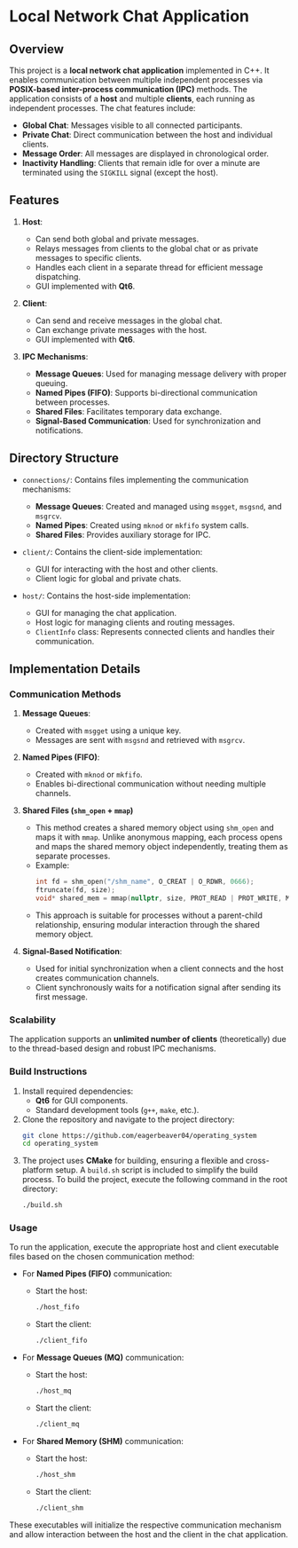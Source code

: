 # Local Network Chat Application

## Overview

This project is a **local network chat application** implemented in C++. It enables communication between multiple independent processes via **POSIX-based inter-process communication (IPC)** methods. The application consists of a **host** and multiple **clients**, each running as independent processes. The chat features include:

- **Global Chat**: Messages visible to all connected participants.
- **Private Chat**: Direct communication between the host and individual clients.
- **Message Order**: All messages are displayed in chronological order.
- **Inactivity Handling**: Clients that remain idle for over a minute are terminated using the `SIGKILL` signal (except the host).

## Features

1. **Host**:
   - Can send both global and private messages.
   - Relays messages from clients to the global chat or as private messages to specific clients.
   - Handles each client in a separate thread for efficient message dispatching.
   - GUI implemented with **Qt6**.

2. **Client**:
   - Can send and receive messages in the global chat.
   - Can exchange private messages with the host.
   - GUI implemented with **Qt6**.

3. **IPC Mechanisms**:
   - **Message Queues**: Used for managing message delivery with proper queuing.
   - **Named Pipes (FIFO)**: Supports bi-directional communication between processes.
   - **Shared Files**: Facilitates temporary data exchange.
   - **Signal-Based Communication**: Used for synchronization and notifications.

## Directory Structure

- `connections/`: Contains files implementing the communication mechanisms:
  - **Message Queues**: Created and managed using `msgget`, `msgsnd`, and `msgrcv`.
  - **Named Pipes**: Created using `mknod` or `mkfifo` system calls.
  - **Shared Files**: Provides auxiliary storage for IPC.

- `client/`: Contains the client-side implementation:
  - GUI for interacting with the host and other clients.
  - Client logic for global and private chats.

- `host/`: Contains the host-side implementation:
  - GUI for managing the chat application.
  - Host logic for managing clients and routing messages.
  - `ClientInfo` class: Represents connected clients and handles their communication.

## Implementation Details

### Communication Methods

1. **Message Queues**:
   - Created with `msgget` using a unique key.
   - Messages are sent with `msgsnd` and retrieved with `msgrcv`.

2. **Named Pipes (FIFO)**:
   - Created with `mknod` or `mkfifo`.
   - Enables bi-directional communication without needing multiple channels.
   
3. **Shared Files (`shm_open` + `mmap`)**  
   - This method creates a shared memory object using `shm_open` and maps it with `mmap`. Unlike anonymous mapping, each process opens and maps the shared memory object independently, treating them as separate processes.  
   - Example:
     ```c++
     int fd = shm_open("/shm_name", O_CREAT | O_RDWR, 0666);
     ftruncate(fd, size);
     void* shared_mem = mmap(nullptr, size, PROT_READ | PROT_WRITE, MAP_SHARED, fd, 0);
     ```
   - This approach is suitable for processes without a parent-child relationship, ensuring modular interaction through the shared memory object.

4. **Signal-Based Notification**:
   - Used for initial synchronization when a client connects and the host creates communication channels.
   - Client synchronously waits for a notification signal after sending its first message.

### Scalability
The application supports an **unlimited number of clients** (theoretically) due to the thread-based design and robust IPC mechanisms.

### Build Instructions
1. Install required dependencies:
   - **Qt6** for GUI components.
   - Standard development tools (`g++`, `make`, etc.).
2. Clone the repository and navigate to the project directory:
   ```bash
   git clone https://github.com/eagerbeaver04/operating_system
   cd operating_system
   ```
3. The project uses **CMake** for building, ensuring a flexible and cross-platform setup. A `build.sh` script is included to simplify the build process. To build the project, execute the following command in the root directory:
    ```bash
    ./build.sh
    ```

### Usage

To run the application, execute the appropriate host and client executable files based on the chosen communication method:

- For **Named Pipes (FIFO)** communication:
  - Start the host:  
    ```bash
    ./host_fifo
    ```
  - Start the client:  
    ```bash
    ./client_fifo
    ```

- For **Message Queues (MQ)** communication:
  - Start the host:  
    ```bash
    ./host_mq
    ```
  - Start the client:  
    ```bash
    ./client_mq
    ```

- For **Shared Memory (SHM)** communication:
  - Start the host:  
    ```bash
    ./host_shm
    ```
  - Start the client:  
    ```bash
    ./client_shm
    ```

These executables will initialize the respective communication mechanism and allow interaction between the host and the client in the chat application.

